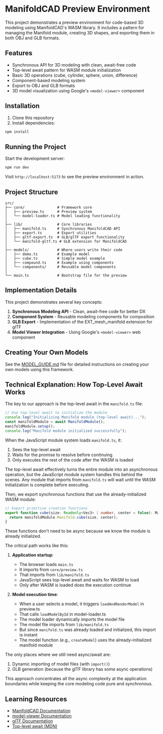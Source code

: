 # ManifoldCAD Preview Environment

This project demonstrates a preview environment for code-based 3D modeling using ManifoldCAD's WASM library. It includes a pattern for managing the Manifold module, creating 3D shapes, and exporting them in both OBJ and GLB formats.

## Features

- Synchronous API for 3D modeling with clean, await-free code
- Top-level await pattern for WASM module initialization
- Basic 3D operations (cube, cylinder, sphere, union, difference)
- Component-based modeling system
- Export to OBJ and GLB formats
- 3D model visualization using Google's `<model-viewer>` component

## Installation

1. Clone this repository
2. Install dependencies:

```bash
npm install
```

## Running the Project

Start the development server:

```bash
npm run dev
```

Visit `http://localhost:5173` to see the preview environment in action.

## Project Structure

```
src/
├── core/               # Framework core
│   ├── preview.ts      # Preview system 
│   └── model-loader.ts # Model loading functionality
│
├── lib/                # Core libraries
│   ├── manifold.ts     # Synchronous ManifoldCAD API
│   ├── export.ts       # Export utilities
│   ├── gltf-export.ts  # GLB/glTF export functionality
│   └── manifold-gltf.ts # GLB extension for ManifoldCAD
│
├── models/             # Where users write their code
│   ├── demo.ts         # Example model
│   ├── cube.ts         # Simple model example
│   ├── compound.ts     # Example using components
│   └── components/     # Reusable model components
│
└── main.ts             # Bootstrap file for the preview
```

## Implementation Details

This project demonstrates several key concepts:

1. **Synchronous Modeling API** - Clean, await-free code for better DX
2. **Component System** - Reusable modeling components for composition
3. **GLB Export** - Implementation of the EXT_mesh_manifold extension for glTF
4. **Model Viewer Integration** - Using Google's `<model-viewer>` web component

## Creating Your Own Models

See the [MODEL_GUIDE.md](MODEL_GUIDE.md) file for detailed instructions on creating your own models using this framework.

## Technical Explanation: How Top-Level Await Works

The key to our approach is the top-level await in the `manifold.ts` file:

```typescript
// Use top-level await to initialize the module
console.log("Initializing Manifold module (top-level await)...");
const manifoldModule = await ManifoldModule();
manifoldModule.setup();
console.log("Manifold module initialized successfully");
```

When the JavaScript module system loads `manifold.ts`, it:

1. Sees the top-level await
2. Waits for the promise to resolve before continuing
3. Only executes the rest of the code after the WASM is loaded

The top-level await effectively turns the entire module into an asynchronous operation, but the JavaScript module system handles this behind the scenes. Any module that imports from `manifold.ts` will wait until the WASM initialization is complete before executing.

Then, we export synchronous functions that use the already-initialized WASM module:

```typescript
// Export primitive creation functions
export function cube(size: Readonly<Vec3> | number, center = false): Manifold {
  return manifoldModule.Manifold.cube(size, center);
}
```

These functions don't need to be async because we know the module is already initialized.

The critical path works like this:

1. **Application startup**: 
   - The browser loads `main.ts`
   - It imports from `core/preview.ts`
   - That imports from `lib/manifold.ts`
   - JavaScript sees top-level await and waits for WASM to load
   - Only after WASM is loaded does the execution continue

2. **Model execution time**:
   - When a user selects a model, it triggers `loadAndRenderModel` in preview.ts
   - That calls `loadModelById` in model-loader.ts
   - The model loader dynamically imports the model file
   - The model file imports from `lib/manifold.ts`
   - But since `manifold.ts` was already loaded and initialized, this import is instant
   - The model function (e.g., `createModel`) uses the already-initialized manifold module

The only places where we still need async/await are:
1. Dynamic importing of model files (with `import()`)
2. GLB generation (because the glTF library has some async operations)

This approach concentrates all the async complexity at the application boundaries while keeping the core modeling code pure and synchronous.

## Learning Resources

- [ManifoldCAD Documentation](https://github.com/elalish/manifold)
- [model-viewer Documentation](https://modelviewer.dev/)
- [glTF Documentation](https://github.com/KhronosGroup/glTF)
- [Top-level await (MDN)](https://developer.mozilla.org/en-US/docs/Web/JavaScript/Reference/Operators/await#top_level_await)